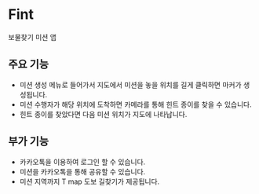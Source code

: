# Fint

보물찾기 미션 앱



## 주요 기능

- 미션 생성 메뉴로 들어가서 지도에서 미션을 놓을 위치를 길게 클릭하면 마커가 생성됩니다.
- 미션 수행자가 해당 위치에 도착하면 카메라를 통해 힌트 종이를 찾을 수 있습니다.
- 힌트 종이를 찾았다면 다음 미션 위치가 지도에 나타납니다.



## 부가 기능

- 카카오톡을 이용하여 로그인 할 수 있습니다.
- 미션을 카카오톡을 통해 공유할 수 있습니다.
- 미션 지역까지 T map 도보 길찾기가 제공됩니다.
